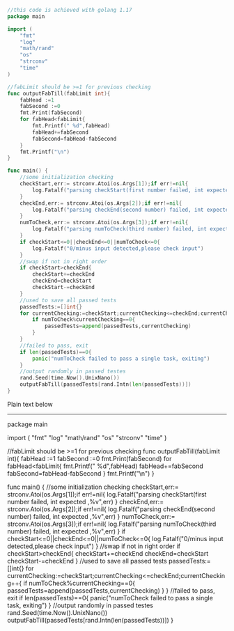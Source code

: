 ```go
//this code is achieved with golang 1.17
package main

import (
	"fmt"
	"log"
	"math/rand"
	"os"
	"strconv"
	"time"
)

//fabLimit should be >=1 for previous checking
func outputFabTill(fabLimit int){
	fabHead :=1
	fabSecond :=0
	fmt.Print(fabSecond)
	for fabHead<fabLimit{
		fmt.Printf(" %d",fabHead)
		fabHead+=fabSecond
		fabSecond=fabHead-fabSecond
	}
	fmt.Printf("\n")
}

func main() {
	//some initialization checking
	checkStart,err:= strconv.Atoi(os.Args[1]);if err!=nil{
		log.Fatalf("parsing checkStart(first number failed, int expected ,%v",err)
	}
	checkEnd,err:= strconv.Atoi(os.Args[2]);if err!=nil{
		log.Fatalf("parsing checkEnd(second number) failed, int expected ,%v",err)
	}
	numToCheck,err:= strconv.Atoi(os.Args[3]);if err!=nil{
		log.Fatalf("parsing numToCheck(third number) failed, int expected ,%v",err)
	}
	if checkStart<=0||checkEnd<=0||numToCheck<=0{
		log.Fatalf("0/minus input detected,please check input")
	}
	//swap if not in right order
	if checkStart>checkEnd{
		checkStart+=checkEnd
		checkEnd=checkStart
		checkStart-=checkEnd
	}
	//used to save all passed tests
	passedTests:=[]int{}
	for currentChecking:=checkStart;currentChecking<=checkEnd;currentChecking++{
		if numToCheck%currentChecking==0{
			passedTests=append(passedTests,currentChecking)
		}
	}
	//failed to pass, exit
	if len(passedTests)==0{
		panic("numToCheck failed to pass a single task, exiting")
	}
	//output randomly in passed testes
	rand.Seed(time.Now().UnixNano())
	outputFabTill(passedTests[rand.Intn(len(passedTests))])
}
```

Plain text below

---

package main

import (
   "fmt"
   "log"
   "math/rand"
   "os"
   "strconv"
   "time"
)

//fabLimit should be >=1 for previous checking
func outputFabTill(fabLimit int){
   fabHead :=1
   fabSecond :=0
   fmt.Print(fabSecond)
   for fabHead<fabLimit{
      fmt.Printf(" %d",fabHead)
      fabHead+=fabSecond
      fabSecond=fabHead-fabSecond
   }
   fmt.Printf("\n")
}

func main() {
   //some initialization checking
   checkStart,err:= strconv.Atoi(os.Args[1]);if err!=nil{
      log.Fatalf("parsing checkStart(first number failed, int expected ,%v",err)
   }
   checkEnd,err:= strconv.Atoi(os.Args[2]);if err!=nil{
      log.Fatalf("parsing checkEnd(second number) failed, int expected ,%v",err)
   }
   numToCheck,err:= strconv.Atoi(os.Args[3]);if err!=nil{
      log.Fatalf("parsing numToCheck(third number) failed, int expected ,%v",err)
   }
   if checkStart<=0||checkEnd<=0||numToCheck<=0{
      log.Fatalf("0/minus input detected,please check input")
   }
   //swap if not in right order
   if checkStart>checkEnd{
      checkStart+=checkEnd
      checkEnd=checkStart
      checkStart-=checkEnd
   }
   //used to save all passed tests
   passedTests:=[]int{}
   for currentChecking:=checkStart;currentChecking<=checkEnd;currentChecking++{
      if numToCheck%currentChecking==0{
         passedTests=append(passedTests,currentChecking)
      }
   }
   //failed to pass, exit
   if len(passedTests)==0{
      panic("numToCheck failed to pass a single task, exiting")
   }
   //output randomly in passed testes
   rand.Seed(time.Now().UnixNano())
   outputFabTill(passedTests[rand.Intn(len(passedTests))])
}